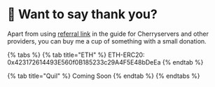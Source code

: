 # 💟 Want to say thank you?

Apart from using [referral link](release-notes-and-prerequisites/required-hardware.md) in the guide for Cherryservers and other providers, you can buy me a cup of something with a small donation.



{% tabs %}
{% tab title="ETH" %}
ETH-ERC20: 0x423172614493E560f0B185233c29A4F5E48bDeEa
{% endtab %}

{% tab title="Quil" %}
Coming Soon
{% endtab %}
{% endtabs %}
